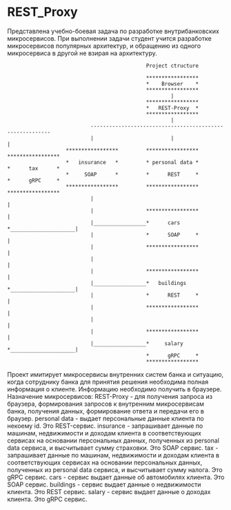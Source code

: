 # REST_Proxy

Представлена учебно-боевая задача по разработке внутрибанковских микросервисов. При выполнении задачи студент учится
разработке микросервисов популярных архитектур, и обращению из одного микросервиса в другой не взирая на архитектуру.

                                                 Project ctructure
                                                 
                                                 *****************
                                                 *    Browser    *
                                                 *****************
                                                         |
                                                 *****************
                                                 *   REST-Proxy  *
                                                 *****************
                                                         |
                               ---------------------------------------------------------
                               |                         |                             |
                       *****************         *****************             *****************
                       *   insurance   *         * personal data *             *      tax      *
                       *     SOAP      *         *      REST     *             *      gRPC     *
                       *****************         *****************             *****************
                               |                                                       |
                               |                 *****************                     |
                               |_________________*      cars     *_____________________|
                               |                 *      SOAP     *                     |
                               |                 *****************                     |
                               |                                                       |
                               |                 *****************                     |
                               |_________________*   buildings   *_____________________|
                               |                 *      REST     *                     |
                               |                 *****************                     |
                               |                                                       |
                               |                 *****************                     |
                               |_________________*     salary    *_____________________|
                                                 *      gRPC     *
                                                 *****************
                                                
Проект имитирует микросервисы внутренних систем банка и ситуацию, когда сотруднику банка для принятия решения необходима
полная информация о клиенте. Информацию необходимо получить в браузере. 
Назначение микросервисов:
REST-Proxy    - для получения запроса из браузера, формирования запросов к внутренним микросервисам банка, получения
                данных, формирование ответа и передачи его в браузер.
personal data - выдает персональные данные клиента по некоему id. Это REST-сервис.
insurance     - запрашивает данные по машинам, недвижимости и доходам клиента в соответствующих сервисах на основании
                персональных данных, полученных из personal data сервиса, и высчитывает сумму страховки. Это SOAP сервис.
tax           - запрашивает данные по машинам, недвижимости и доходам клиента в соответствующих сервисах на основании
                персональных данных, полученных из personal data сервиса, и высчитывает сумму налога. Это gRPC сервис.
cars          - сервис выдает данные об автомобилях клиента. Это SOAP сервис.
buildings     - сервис выдает данные о недвижимости клиента. Это REST сервис.
salary        - сервис выдает данные о доходах клиента. Это gRPC сервис.
